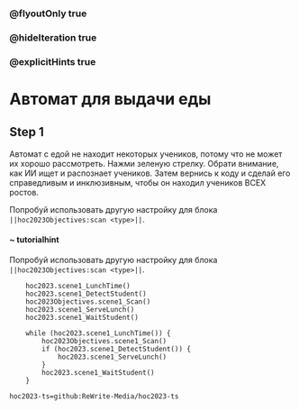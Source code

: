 ### @flyoutOnly true
### @hideIteration true
### @explicitHints true

# Автомат для выдачи еды

## Step 1
Автомат с едой не находит некоторых учеников, потому что не может их хорошо рассмотреть. Нажми зеленую стрелку. Обрати внимание, как ИИ ищет и распознает учеников. Затем вернись к коду и сделай его справедливым и инклюзивным, чтобы он находил учеников ВСЕХ ростов.

Попробуй использовать другую настройку для блока ``||hoc2023Objectives:scan <type>||``.
#### ~ tutorialhint 
Попробуй использовать другую настройку для блока ``||hoc2023Objectives:scan <type>||``.


```ghost
    hoc2023.scene1_LunchTime()
    hoc2023.scene1_DetectStudent()
    hoc2023Objectives.scene1_Scan()
    hoc2023.scene1_ServeLunch()
    hoc2023.scene1_WaitStudent()
```
```template
    while (hoc2023.scene1_LunchTime()) {
        hoc2023Objectives.scene1_Scan()
        if (hoc2023.scene1_DetectStudent()) {
            hoc2023.scene1_ServeLunch()
        }
        hoc2023.scene1_WaitStudent()
    }
```

```package
hoc2023-ts=github:ReWrite-Media/hoc2023-ts
```